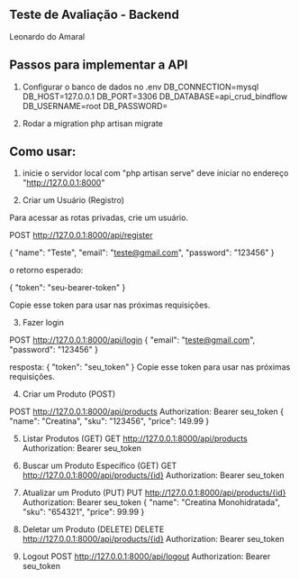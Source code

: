 ## Teste de Avaliação - Backend

Leonardo do Amaral

## Passos para implementar a API

1. Configurar o banco de dados no .env
DB_CONNECTION=mysql
DB_HOST=127.0.0.1
DB_PORT=3306
DB_DATABASE=api_crud_bindflow
DB_USERNAME=root
DB_PASSWORD=

2. Rodar a migration
php artisan migrate

## Como usar:
1. inicie o servidor local com "php artisan serve"
deve iniciar no endereço "http://127.0.0.1:8000"

2. Criar um Usuário (Registro)

Para acessar as rotas privadas, crie um usuário.

POST http://127.0.0.1:8000/api/register

{
  "name": "Teste",
  "email": "teste@gmail.com",
  "password": "123456"
}

o retorno esperado:

{
  "token": "seu-bearer-token"
}

Copie esse token para usar nas próximas requisições.

3. Fazer login

POST http://127.0.0.1:8000/api/login
{
  "email": "teste@gmail.com",
  "password": "123456"
}

resposta:
{
  "token": "seu_token"
}
Copie esse token para usar nas próximas requisições.

4. Criar um Produto (POST)

POST http://127.0.0.1:8000/api/products
Authorization: Bearer seu_token
{
  "name": "Creatina",
  "sku": "123456",
  "price": 149.99
}

5.  Listar Produtos (GET)
GET http://127.0.0.1:8000/api/products
Authorization: Bearer seu_token

6. Buscar um Produto Específico (GET)
GET http://127.0.0.1:8000/api/products/{id}
Authorization: Bearer seu_token

7. Atualizar um Produto (PUT)
PUT http://127.0.0.1:8000/api/products/{id}
Authorization: Bearer seu_token
{
  "name": "Creatina Monohidratada",
  "sku": "654321",
  "price": 99.99
}

8. Deletar um Produto (DELETE)
DELETE http://127.0.0.1:8000/api/products/{id}
Authorization: Bearer seu_token

9. Logout
POST http://127.0.0.1:8000/api/logout
Authorization: Bearer seu_token
